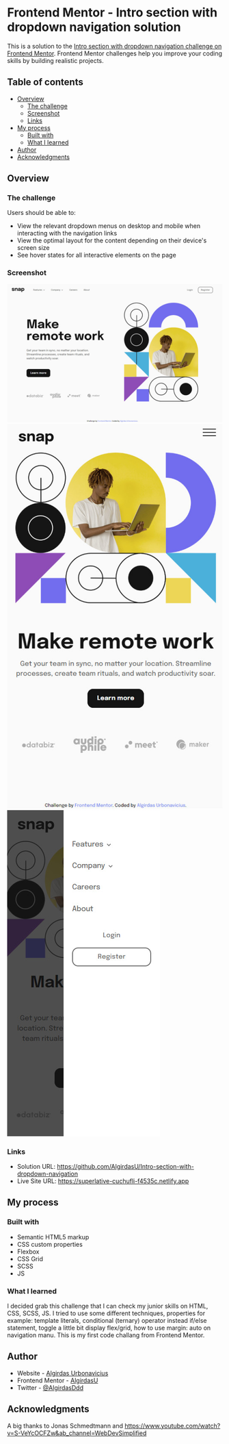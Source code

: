 # Frontend Mentor - Intro section with dropdown navigation solution

This is a solution to the [Intro section with dropdown navigation challenge on Frontend Mentor](https://www.frontendmentor.io/challenges/intro-section-with-dropdown-navigation-ryaPetHE5). Frontend Mentor challenges help you improve your coding skills by building realistic projects. 

## Table of contents

- [Overview](#overview)
  - [The challenge](#the-challenge)
  - [Screenshot](#screenshot)
  - [Links](#links)
- [My process](#my-process)
  - [Built with](#built-with)
  - [What I learned](#what-i-learned)
- [Author](#author)
- [Acknowledgments](#acknowledgments)

## Overview

### The challenge

Users should be able to:

- View the relevant dropdown menus on desktop and mobile when interacting with the navigation links
- View the optimal layout for the content depending on their device's screen size
- See hover states for all interactive elements on the page

### Screenshot

![](images/desktop-img.jpg)
![](images/mobile-img-close.jpg)
![](images/mobile-img.jpg)

### Links

- Solution URL: https://github.com/AlgirdasU/Intro-section-with-dropdown-navigation
- Live Site URL: https://superlative-cuchufli-f4535c.netlify.app

## My process

### Built with

- Semantic HTML5 markup
- CSS custom properties
- Flexbox
- CSS Grid
- SCSS
- JS

### What I learned
I decided grab this challenge that I can check my junior skills on HTML, CSS, SCSS, JS. I tried to use some different techniques, properties for example: template literals, conditional (ternary) operator instead if/else statement, toggle a little bit display flex/grid, how to use margin: auto on navigation manu.
This is my first code challang from Frontend Mentor.

## Author

- Website - [Algirdas Urbonavicius](https://superlative-cuchufli-f4535c.netlify.app)
- Frontend Mentor - [AlgirdasU](https://www.frontendmentor.io/profile/AlgirdasU)
- Twitter - [@AlgirdasDdd](https://twitter.com/algirdasddd)

## Acknowledgments
A big thanks to Jonas Schmedtmann and https://www.youtube.com/watch?v=S-VeYcOCFZw&ab_channel=WebDevSimplified


